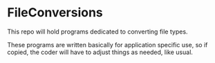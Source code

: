 FileConversions
===============

This repo will hold programs dedicated to converting file types.


These programs are written basically for application specific use, so if copied, the coder will have to adjust things as 
needed, like usual.
